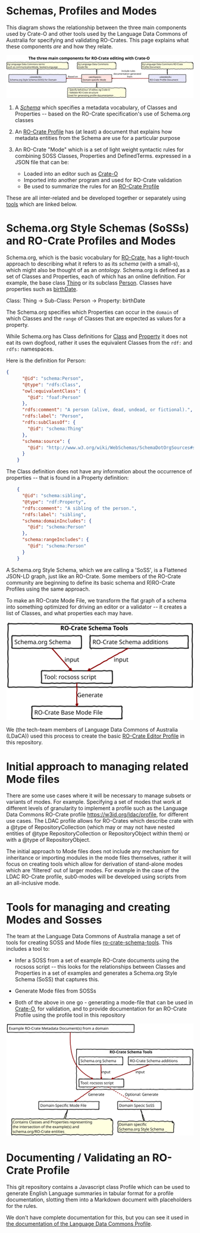 
# Schemas, Profiles and Modes

This diagram shows the relationship between the three main components used by Crate-O and other tools used by the Language Data Commons of Australia for specifying and validating RO-Crates. This page explains what these components _are_ and how they relate.

![Image showing the relationship between Schemas, modes and profiles](./images/schema-mode-profile.svg)

1. A [*Schema*](#soss) which specifies a metadata vocabulary, of Classes and Properties -- based on the RO-Crate specification's use of Schema.org classes

2. An [RO-Crate Profile] has (at least) a document that explains how metadata entities from the Schema are use for a particular purpose

3. An RO-Crate "Mode" which is a set of light weight syntactic rules for combining SOSS Classes, Properties and DefinedTerms. expressed in a JSON file that can be:
    -  Loaded into an editor such as [Crate-O]
    -  Imported into another program and used for RO-Crate validation
    -  Be used to summarize the rules for an [RO-Crate Profile]

These are all inter-related and be developed together or separately using [tools](#tools
) which are linked below.

<a name="soss"> </a>

# Schema.org Style Schemas (SoSSs) and RO-Crate Profiles and Modes 

Schema.org, which is the basic vocabulary for [RO-Crate], has
a light-touch approach to describing what it refers to as its *schema* (with a
small-s), which might also be thought of as an *ontology*. Schema.org is defined
as a set of Classes and Properties, each of which has an online definition. For
example, the base class [Thing](https://schema.org/Thing) or its subclass
[Person](https://schema.org/Person). Classes have properties such as
[birthDate](https://schema.org/birthDate).

Class: Thing → Sub-Class: Person → Property: birthDate

The Schema.org specifies which Properties can occur in the `domain` of which Classes and the `range` of Classes that are expected as values for a property.

While Schema.org has Class definitions for [Class](https://schema.org/Class) and [Property](https://schema.org/Property) it does not eat its own dogfood, rather it uses the equivalent Classes from the `rdf:` and `rdfs:` namespaces.

Here is the definition for Person:

```json
{
      "@id": "schema:Person",
      "@type": "rdfs:Class",
      "owl:equivalentClass": {
        "@id": "foaf:Person"
      },
      "rdfs:comment": "A person (alive, dead, undead, or fictional).",
      "rdfs:label": "Person",
      "rdfs:subClassOf": {
        "@id": "schema:Thing"
      },
      "schema:source": {
        "@id": "http://www.w3.org/wiki/WebSchemas/SchemaDotOrgSources#source_rNews"
      }
    }
```

The Class definition does not have any information about the occurrence of properties -- that is found in a Property definition:

```json
    {
      "@id": "schema:sibling",
      "@type": "rdf:Property",
      "rdfs:comment": "A sibling of the person.",
      "rdfs:label": "sibling",
      "schema:domainIncludes": {
        "@id": "schema:Person"
      },
      "schema:rangeIncludes": {
        "@id": "schema:Person"
      }
    }
```

A Schema.org Style Schema, which we are calling a 'SoSS', is a Flattened JSON-LD graph, just like an RO-Crate. Some members of the RO-Crate community are beginning to define its basic schema and R)RO-Crate Profiles using the same approach.

To make an RO-Crate Mode File, we transform the flat graph of a schema into something optimized for driving an editor or a validator -- it creates a list of Classes, and what properties each may have. 

![Image showing how the script `rocsoss` from RO-Crate Schema Tools is used to compile a base editor profile from the schema.org schema, with RO-Crate additions ](images/soss-to-profile.svg)

We (the tech-team members of Language Data Commons of Australia (LDaCA)) used this process to create the basic [RO-Crate Editor Profile](../profiles/base-profile.json) in this repository.

# Initial approach to managing related  Mode files

There are some use cases where it will be necessary to manage subsets or variants of modes. For example. Specifying a set of modes that work at different levels of granularity to implement a profile such as the Language Data Commons RO-Crate profile <https://w3id.org/ldac/profile>, for different use cases. The LDAC profile allows for RO-Crates which describe crate with a @type of RepositoryCollection (which may or may not have nested entities of @type RepositoryCollection or RepositoryObject within them) or with a @type of RepositoryObject.

The initial approach to Mode files does not include any mechanism for inheritance or importing modules in the mode files themselves, rather it will focus on creating tools which allow for derivation of stand-alone modes which are 'filtered' out of larger modes. For example in the case of the LDAC RO-Crate profile, sub0-modes will be developed using scripts from an all-inclusive mode.

<a name="tools"> </a>

# Tools for managing and creating Modes and Sosses

The team at the Language Data Commons of Australia manage a set of tools for creating SOSS and Mode files [ro-crate-schema-tools]. This includes a tool to:

-  Infer a SOSS from a set of example RO-Crate documents using the rocsoss script -- this looks for the relationships between Classes and Properties in a set of examples and generates a Schema.org Style Schema (SoSS) that captures this.

-  Generate Mode files from SOSSs

-  Both of the above in one go - generating a mode-file that can be used in [Crate-O], for validation, and to provide documentation for an RO-Crate Profile using the profile tool in this repository

![Image showing how the script `rocsoss` from RO-Crate Schema Tools is used to compile a domain specific profile ](images/example-to-profile.svg)


# Documenting / Validating an RO-Crate Profile

This git repository contains a Javascript class Profile which can be used to generate English Language summaries in tabular format for a profile documentation, slotting them into a Markdown document with placeholders for the rules. 

We don't have complete documentation for this, but you can see it used in [the documentation of the Language Data Commons Profile](https://github.com/Language-Research-Technology/ldac-profile/blob/master/make-profile.js).

[Crate-O]: https://github.com/Language-Research-Technology/crate-o

[RO-Crate]: https://www.researchobject.org/ro-crate/

[RO-Crate Profile]: https://www.researchobject.org/ro-crate/1.2-DRAFT/profiles.html
[ro-crate-schema-tools]: https://github.com/Language-Research-Technology/ro-crate-schema-tools

[RO-Crate]: https://www.researchobject.org/ro-crate/